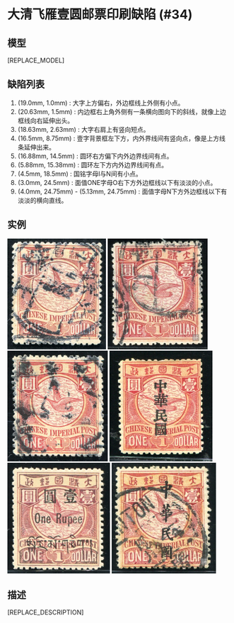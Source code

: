 # 大清飞雁壹圆邮票印刷缺陷 (#34)

## 模型
[REPLACE_MODEL]

## 缺陷列表
1. (19.0mm, 1.0mm) :  大字上方偏右，外边框线上外侧有小点。
1. (20.63mm, 1.5mm) :  内边框右上角外侧有一条横向图向下的斜线，就像上边框线向右延伸出头。
1. (18.63mm, 2.63mm) :  大字右肩上有竖向短点。
1. (16.5mm, 8.75mm) :  壹字背景框左下方，内外界线间有竖向点，像是上方线条延伸出来。
1. (16.88mm, 14.5mm) :  圆环右方偏下内外边界线间有点。
1. (5.88mm, 15.38mm) :  圆环左下方内外边界线间有点。
1. (4.5mm, 18.5mm) :  国铭字母I与N间有小点。
1. (3.0mm, 24.5mm) :  面值ONE字母O右下方外边框线以下有淡淡的小点。
1. (4.0mm, 24.75mm) - (5.13mm, 24.75mm) :  面值字母N下方外边框线以下有淡淡的横向直线。


## 实例
<img src="2013-03-20_00105093022A.jpg" height=250/> <img src="2013-12-19_00131717071A.jpg" height=250/> <img src="2014-05-26_00145416004A.jpg" height=250/> <img src="2015-02-01_00167656029A.jpg" height=250/> <img src="2015-12-31_00192163078A.jpg" height=250/> <img src="2016-05-07_00210435022A.jpg" height=250/> 


## 描述
[REPLACE_DESCRIPTION]
